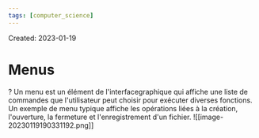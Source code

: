 ```yaml
---
tags: [computer_science] 
---
```

Created: 2023-01-19

# Menus
?
Un menu est un élément de l'interfacegraphique qui affiche une liste de commandes que l'utilisateur peut choisir pour exécuter diverses fonctions. Un exemple de menu typique affiche les opérations liées à la création, l'ouverture, la fermeture et l'enregistrement d'un fichier. ![[image-20230119190331192.png]]
<!--SR:!2024-06-22,302,250-->

